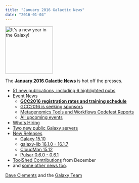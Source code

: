```yaml
---
title: "January 2016 Galactic News"
date: "2016-01-04"
---
```

<div class='right'>
<a href='/galaxy-updates/2016-01/'><img src="/images/galaxy-logos/GalaxyNews.png" alt="It's a new year in the Galaxy!" width=150 /></a><br />
</div>

The **[January 2016 Galactic News](/galaxy-updates/2016-01/)** is hot off the presses.

* [51 new publications, including 6 highlighted pubs](/galaxy-updates/2016-01/#new-papers)
* [Event News](/galaxy-updates/2016-01/#events)
  * **[GCC2016 registration rates and training schedule](/galaxy-updates/2016-01/#gcc2016-website-is-online)**
  * [GCC2016 is seeking sponsors](/galaxy-updates/2016-01/#seeking-sponsors)
  * [Metagenomics Tools and Workflows Codefest Reports](/galaxy-updates/2016-01/#metagenomics-tools-and-workflows-codefest-reports)
  * [All upcoming events](/galaxy-updates/2016-01/#upcoming-events)
* [Who's Hiring](/galaxy-updates/2016-01/#whos-hiring)
* [Two new public Galaxy servers](/galaxy-updates/2016-01/#new-public-galaxy-servers)
* [New Releases](/galaxy-updates/2016-01/#releases)
  * [Galaxy 15.10](/galaxy-updates/2016-01/#galaxy-1510)
  * [galaxy-lib 16.1.0 - 16.1.7](/galaxy-updates/2016-01/#galaxy-lib-1610---1617)
  * [CloudMan 15.12](/galaxy-updates/2016-01/#cloudman-1512)
  * [Pulsar 0.6.0 - 0.6.1](/galaxy-updates/2016-01/#pulsar-060---061)
* [ToolShed Contributions](/galaxy-updates/2016-01/#toolshed-contributions) from December
* and [some other news too](/galaxy-updates/2016-01/#other-news).

[Dave Clements](/people/dave-clements/) and the [Galaxy Team](/galaxy-team/)
